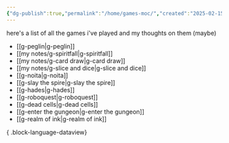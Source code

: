 ```yaml
---
{"dg-publish":true,"permalink":"/home/games-moc/","created":"2025-02-15T23:20:08.923-06:00","updated":"2025-02-15T23:26:24.000-06:00"}
---
```



here's a list of all the games i've played and my thoughts on them (maybe)

- [[g-peglin\|g-peglin]]
- [[my notes/g-spiritfall\|g-spiritfall]]
- [[my notes/g-card draw\|g-card draw]]
- [[my notes/g-slice and dice\|g-slice and dice]]
- [[g-noita\|g-noita]]
- [[g-slay the spire\|g-slay the spire]]
- [[g-hades\|g-hades]]
- [[g-roboquest\|g-roboquest]]
- [[g-dead cells\|g-dead cells]]
- [[g-enter the gungeon\|g-enter the gungeon]]
- [[g-realm of ink\|g-realm of ink]]

{ .block-language-dataview}
